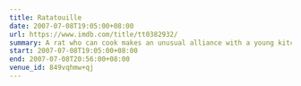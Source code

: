 ```yaml
---
title: Ratatouille
date: 2007-07-08T19:05:00+08:00
url: https://www.imdb.com/title/tt0382932/
summary: A rat who can cook makes an unusual alliance with a young kitchen worker at a famous restaurant.
start: 2007-07-08T19:05:00+08:00
end: 2007-07-08T20:56:00+08:00
venue_id: 849vqhmw+qj
---
```

